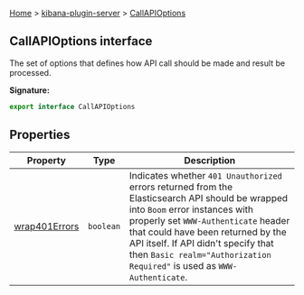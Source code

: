[Home](./index) &gt; [kibana-plugin-server](./kibana-plugin-server.md) &gt; [CallAPIOptions](./kibana-plugin-server.callapioptions.md)

## CallAPIOptions interface

The set of options that defines how API call should be made and result be processed.

<b>Signature:</b>

```typescript
export interface CallAPIOptions 
```

## Properties

|  Property | Type | Description |
|  --- | --- | --- |
|  [wrap401Errors](./kibana-plugin-server.callapioptions.wrap401errors.md) | `boolean` | Indicates whether `401 Unauthorized` errors returned from the Elasticsearch API should be wrapped into `Boom` error instances with properly set `WWW-Authenticate` header that could have been returned by the API itself. If API didn't specify that then `Basic realm="Authorization Required"` is used as `WWW-Authenticate`<!-- -->. |

